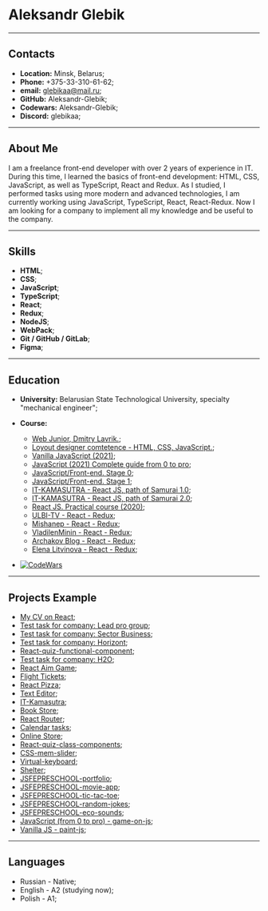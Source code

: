 # Aleksandr Glebik

***

## Contacts
- **Location:** Minsk, Belarus;
- **Phone:** +375-33-310-61-62;
- **email:** glebikaa@mail.ru;
- **GitHub:** Aleksandr-Glebik;
- **Codewars:** Aleksandr-Glebik;
- **Discord:** glebikaa;

***
## About Me

I am a freelance front-end developer with over 2 years of experience in IT.
During this time, I learned the basics of front-end development: HTML, CSS, JavaScript, as well as TypeScript, React and Redux. As I studied, I performed tasks using more modern and advanced technologies, I am currently working using JavaScript, TypeScript, React, React-Redux.
Now I am looking for a company to implement all my knowledge and be useful to the company.

***
## Skills
- **HTML**;
- **CSS**;
- **JavaScript**;
- **TypeScript**;
- **React**;
- **Redux**;
- **NodeJS**;
- **WebPack**;
- **Git / GitHub / GitLab**;
- **Figma**;

***
## Education
* **University:** Belarusian State Technological University, specialty "mechanical engineer";

* **Course:**
    * [Web Junior, Dmitry Lavrik.](https://www.youtube.com/watch?v=8i3iTVsdnrg&list=PLyeqauxei6jddpCRnLoQIpkRGxaip5pJ4);
    * [Loyout designer comtetence - HTML, CSS, JavaScript.](https://www.mishanep.com/);
    * [Vanilla JavaScript (2021)](https://www.udemy.com/course/jacascript-for-beginners/);
    * [JavaScript (2021) Complete guide from 0 to pro](https://www.udemy.com/course/javascript-full-guide/);
    * [JavaScript/Front-end. Stage 0](https://rs.school/js-stage0/);
    * [JavaScript/Front-end. Stage 1](https://rs.school/js/);
    * [IT-KAMASUTRA - React JS, path of Samurai 1.0](https://www.youtube.com/playlist?list=PLcvhF2Wqh7DNVy1OCUpG3i5lyxyBWhGZ8);
    * [IT-KAMASUTRA - React JS, path of Samurai 2.0](https://www.youtube.com/playlist?list=PLcvhF2Wqh7DM3z1XqMw0kPuxpbyMo3HvN);
    * [React JS. Practical course (2020)](https://www.udemy.com/course/react-2020-complete-guide/);
    * [ULBI-TV - React - Redux](https://www.youtube.com/c/UlbiTV);
    * [Mishanep - React - Redux](https://www.youtube.com/@mishanep);
    * [VladilenMinin - React - Redux](https://www.youtube.com/@VladilenMinin);
    * [Archakov Blog - React - Redux](https://www.youtube.com/@ArchakovBlog);
    * [Elena Litvinova - React - Redux](https://www.youtube.com/@webelart);

* [![CodeWars](https://www.codewars.com/users/Aleksandr-Glebik/badges/small)](https://www.codewars.com/users/Aleksandr-Glebik)
***

## Projects Example
* [My CV on React](https://aleksandr-glebik.github.io/cv-glebikaa/);
* [Test task for company: Lead pro group](https://aleksandr-glebik.github.io/lead-pro-group-test-task/);
* [Test task for company: Sector Business](https://aleksandr-glebik.github.io/sector-business-test-task/);
* [Test task for company: Horizont](https://aleksandr-glebik.github.io/horizont-test-task/);
* [React-quiz-functional-component](https://aleksandr-glebik.github.io/react-quiz-fc/);
* [Test task for company: H2O](https://aleksandr-glebik.github.io/h2o_test_task/);
* [React Aim Game](https://aleksandr-glebik.github.io/react-aim-game/);
* [Flight Tickets](https://aleksandr-glebik.github.io/flight-tickets/);
* [React Pizza](https://Aleksandr-Glebik.github.io/react-pizza-v2);
* [Text Editor](https://aleksandr-glebik.github.io/text-editor/);
* [IT-Kamasutra](https://aleksandr-glebik.github.io/it-kamasutra/);
* [Book Store](https://aleksandr-glebik.github.io/react-material-ui/);
* [React Router](https://aleksandr-glebik.github.io/react-router-6/);
* [Calendar tasks](https://aleksandr-glebik.github.io/ulbi-tv-real-task/);
* [Online Store](https://aleksandr-glebik.github.io/react-online-store/);
* [React-quiz-class-components](https://react-quiz-29ea8.web.app/);
* [CSS-mem-slider](https://aleksandr-glebik.github.io/cssMemSliderWithoutJS/cssMemSlider/index.html);
* [Virtual-keyboard](https://aleksandr-glebik.github.io/rss-virtual-keyboard/);
* [Shelter](https://aleksandr-glebik.github.io/rsschool-JSFE2022Q1-shelter/shelter/pages/main/);
* [JSFEPRESCHOOL-portfolio](https://Aleksandr-Glebik.github.io/portfolio-JSFEPRESCHOOL/portfolio/);
* [JSFEPRESCHOOL-movie-app](https://Aleksandr-Glebik.github.io/movie-app-JSFEPRESCHOOL/movie-app/);
* [JSFEPRESCHOOL-tic-tac-toe](https://Aleksandr-Glebik.github.io/tic-tac-toe/tic-tac-toe/);
* [JSFEPRESCHOOL-random-jokes](https://Aleksandr-Glebik.github.io/random-jokes/);
* [JSFEPRESCHOOL-eco-sounds](https://Aleksandr-Glebik.github.io/eco-sounds/);
* [JavaScript (from 0 to pro) - game-on-js](https://Aleksandr-Glebik.github.io/game-on-js/);
* [Vanilla JS - paint-js](https://Aleksandr-Glebik.github.io/paint-js/);

***
## Languages
- Russian - Native;
- English - A2 (studying now);
- Polish - A1;



